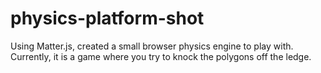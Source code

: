 # physics-platform-shot

Using Matter.js, created a small browser physics engine to play with. Currently, it is a game where you try to knock the polygons off the ledge.
